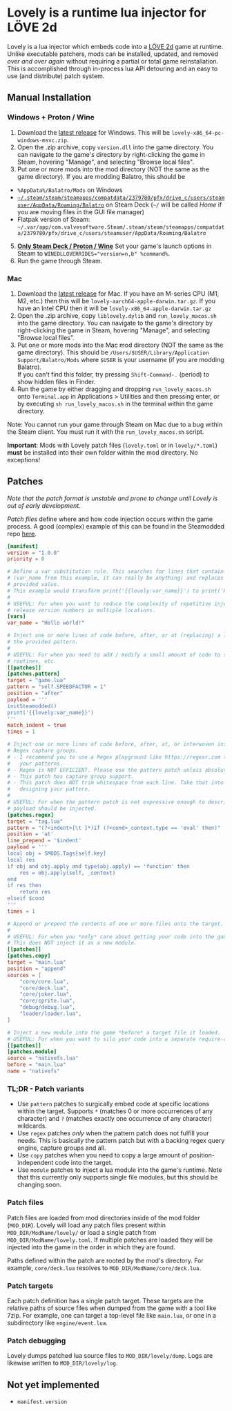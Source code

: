 # Lovely is a runtime lua injector for LÖVE 2d

Lovely is a lua injector which embeds code into a [LÖVE 2d](https://love2d.org/) game at runtime. Unlike executable patchers, mods can be installed, updated, and removed *over and over again* without requiring a partial or total game reinstallation. This is accomplished through in-process lua API detouring and an easy to use (and distribute) patch system.

## Manual Installation

### Windows + Proton / Wine

1. Download the [latest release](https://github.com/ethangreen-dev/lovely-injector/releases) for Windows. This will be `lovely-x86_64-pc-windows-msvc.zip`.
2. Open the .zip archive, copy `version.dll` into the game directory. You can navigate to the game's directory by right-clicking the game in Steam, hovering "Manage", and selecting "Browse local files".
3. Put one or more mods into the mod directory (NOT the same as the game directory). If you are modding Balatro, this should be
* `%AppData%/Balatro/Mods` on Windows
* [`~/.steam/steam/steamapps/compatdata/2379780/pfx/drive_c/users/steamuser/AppData/Roaming/Balatro`](https://steamcommunity.com/sharedfiles/filedetails/?id=3178949415) on Steam Deck (`~/` will be called *Home* if you are moving files in the GUI file manager)
* Flatpak version of Steam: `~/.var/app/com.valvesoftware.Steam/.steam/steam/steamapps/compatdata/2379780/pfx/drive_c/users/steamuser/AppData/Roaming/Balatro`
5. **<ins>Only Steam Deck / Proton / Wine</ins>** Set your game's launch options in Steam to `WINEDLLOVERRIDES="version=n,b" %command%`.
6. Run the game through Steam.

### Mac

1. Download the [latest release](https://github.com/ethangreen-dev/lovely-injector/releases) for Mac. If you have an M-series CPU (M1, M2, etc.) then this will be `lovely-aarch64-apple-darwin.tar.gz`. If you have an Intel CPU then it will be `lovely-x86_64-apple-darwin.tar.gz`
2. Open the .zip archive, copy `liblovely.dylib` and `run_lovely_macos.sh` into the game directory. You can navigate to the game's directory by right-clicking the game in Steam, hovering "Manage", and selecting "Browse local files".
3. Put one or more mods into the Mac mod directory (NOT the same as the game directory). This should be `/Users/$USER/Library/Application Support/Balatro/Mods` where `$USER` is your username (if you are modding Balatro).\
If you can't find this folder, try pressing `Shift-Command-.` (period) to show hidden files in Finder.
4. Run the game by either dragging and dropping `run_lovely_macos.sh` onto `Terminal.app` in Applications > Utilities and then pressing enter, or by executing `sh run_lovely_macos.sh` in the terminal within the game directory.

Note: You cannot run your game through Steam on Mac due to a bug within the Steam client. You must run it with the `run_lovely_macos.sh` script.

**Important**: Mods with Lovely patch files (`lovely.toml` or in `lovely/*.toml`) **must** be installed into their own folder within the mod directory. No exceptions!

## Patches

*Note that the patch format is unstable and prone to change until Lovely is out of early development.*

*Patch files* define where and how code injection occurs within the game process. A good (complex) example of this can be found in the Steamodded repo [here](https://github.com/Steamopollys/Steamodded/tree/main/lovely).
```toml
[manifest]
version = "1.0.0"
priority = 0

# Define a var substitution rule. This searches for lines that contain {{lovely:var_name}}
# (var_name from this example, it can really be anything) and replaces each match with the
# provided value.
# This example would transform print('{{lovely:var_name}}') to print('Hello world!').
#
# USEFUL: For when you want to reduce the complexity of repetitive injections, eg. embedding
# release version numbers in multiple locations.
[vars]
var_name = "Hello world!"

# Inject one or more lines of code before, after, or at (replacing) a line which matches
# the provided pattern.
#
# USEFUL: For when you need to add / modify a small amount of code to setup initialization
# routines, etc.
[[patches]]
[patches.pattern]
target = "game.lua"
pattern = "self.SPEEDFACTOR = 1"
position = "after"
payload = '''
initSteamodded()
print('{{lovely:var_name}}')
'''
match_indent = true
times = 1

# Inject one or more lines of code before, after, at, or interwoven into one or more
# Regex capture groups.
# - I recommend you to use a Regex playground like https://regexr.com to build
#   your patterns.
# - Regex is NOT EFFICIENT. Please use the pattern patch unless absolutely necessary.
# - This patch has capture group support.
# - This patch does NOT trim whitespace from each line. Take that into account when
#   designing your pattern.
#
# USEFUL: For when the pattern patch is not expressive enough to describe how the
# payload should be injected.
[patches.regex]
target = "tag.lua"
pattern = "(?<indent>[\t ]*)if (?<cond>_context.type == 'eval' then)"
position = 'at'
line_prepend = '$indent'
payload = '''
local obj = SMODS.Tags[self.key]
local res
if obj and obj.apply and type(obj.apply) == 'function' then
    res = obj.apply(self, _context)
end
if res then
    return res
elseif $cond
'''
times = 1

# Append or prepend the contents of one or more files onto the target.
#
# USEFUL: For when you *only* care about getting your code into the game, nothing else.
# This does NOT inject it as a new module.
[[patches]]
[patches.copy]
target = "main.lua"
position = "append"
sources = [
    "core/core.lua",
    "core/deck.lua",
    "core/joker.lua",
    "core/sprite.lua",
    "debug/debug.lua",
    "loader/loader.lua",
]

# Inject a new module into the game *before* a target file it loaded.
# USEFUL: For when you want to silo your code into a separate require-able module OR inject a "global" dependency before game / mod code begins execution.
[[patches]]
[patches.module]
source = "nativefs.lua"
before = "main.lua"
name = "nativefs"
```

### TL;DR - Patch variants

- Use `pattern` patches to surgically embed code at specific locations within the target. Supports `*` (matches 0 or more occurrences of any character) and `?` (matches exactly one occurrence of any character) wildcards.
- Use `regex` patches *only* when the pattern patch does not fulfill your needs. This is basically the pattern patch but with a backing regex query engine, capture groups and all.
- Use `copy` patches when you need to copy a large amount of position-independent code into the target.
- Use `module` patches to inject a lua module into the game's runtime. Note that this currently only supports single file modules, but this should be changing soon.

### Patch files

Patch files are loaded from mod directories inside of the mod folder (`MOD_DIR`). Lovely will load any patch files present within `MOD_DIR/ModName/lovely/` or load a single patch from `MOD_DIR/ModName/lovely.toml`. If multiple patches are loaded they will be injected into the game in the order in which they are found.

Paths defined within the patch are rooted by the mod's directory. For example, `core/deck.lua` resolves to `MOD_DIR/ModName/core/deck.lua`.

### Patch targets

Each patch definition has a single patch target. These targets are the relative paths of source files when dumped from the game with a tool like 7zip. For example, one can target a top-level file like `main.lua`, or one in a subdirectory like `engine/event.lua`.

### Patch debugging

Lovely dumps patched lua source files to `MOD_DIR/lovely/dump`. Logs are likewise written to `MOD_DIR/lovely/log`.

## Not yet implemented

- `manifest.version`
